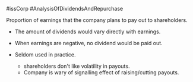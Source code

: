 #issCorp #AnalysisOfDividendsAndRepurchase 

Proportion of earnings that the company plans to pay out to shareholders. 

- The amount of dividends would vary directly with earnings. 
- When earnings are negative, no dividend would be paid out. 

- Seldom used in practice. 
	- shareholders don't like volatility in payouts. 
	- Company is wary of signalling effect of raising/cutting payouts. 
